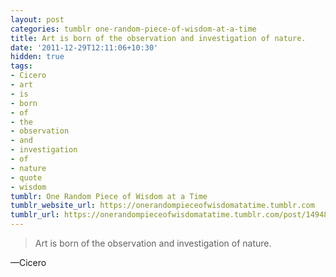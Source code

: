 ```yaml
---
layout: post
categories: tumblr one-random-piece-of-wisdom-at-a-time
title: Art is born of the observation and investigation of nature.
date: '2011-12-29T12:11:06+10:30'
hidden: true
tags:
- Cicero
- art
- is
- born
- of
- the
- observation
- and
- investigation
- of
- nature
- quote
- wisdom
tumblr: One Random Piece of Wisdom at a Time
tumblr_website_url: https://onerandompieceofwisdomatatime.tumblr.com
tumblr_url: https://onerandompieceofwisdomatatime.tumblr.com/post/14948171679/art-is-born-of-the-observation-and-investigation
---
```

> Art is born of the observation and investigation of nature.

—Cicero&nbsp;

